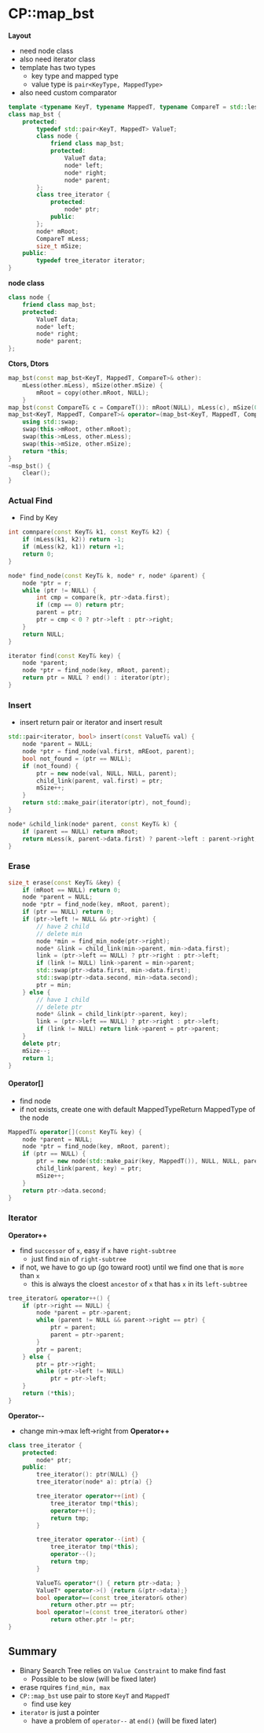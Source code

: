 # CP::map_bst

**Layout**

- need node class
- also need iterator class
- template has two types
  - key type and mapped type
  - value type is `pair<KeyType, MappedType>`
- also need custom comparator

```cpp
template <typename KeyT, typename MappedT, typename CompareT = std::less<KeyT>>
class map_bst {
    protected:
        typedef std::pair<KeyT, MappedT> ValueT;
        class node {
            friend class map_bst;
            protected:
                ValueT data;
                node* left;
                node* right;
                node* parent;
        };
        class tree_iterator {
            protected:
                node* ptr;
            public:
        };
        node* mRoot;
        CompareT mLess;
        size_t mSize;
    public:
        typedef tree_iterator iterator;
}
```

**node class**

```cpp
class node {
    friend class map_bst;
    protected:
        ValueT data;
        node* left;
        node* right;
        node* parent;
};
```

**Ctors, Dtors**

```cpp
map_bst(const map_bst<KeyT, MappedT, CompareT>& other):
    mLess(other.mLess), mSize(other.mSize) {
        mRoot = copy(other.mRoot, NULL);
    }
map_bst(const CompareT& c = CompareT()): mRoot(NULL), mLess(c), mSize(0) {}
map_bst<KeyT, MappedT, CompareT>& operator=(map_bst<KeyT, MappedT, CompareT> other) {
    using std::swap;
    swap(this->mRoot, other.mRoot);
    swap(this->mLess, other.mLess);
    swap(this->mSize, other.mSize);
    return *this;
}
~msp_bst() {
    clear();
}
```

### Actual Find

- Find by Key

```cpp
int comnpare(const KeyT& k1, const KeyT& k2) {
    if (mLess(k1, k2)) return -1;
    if (mLess(k2, k1)) return +1;
    return 0;
}

node* find_node(const KeyT& k, node* r, node* &parent) {
    node *ptr = r;
    while (ptr != NULL) {
        int cmp = compare(k, ptr->data.first);
        if (cmp == 0) return ptr;
        parent = ptr;
        ptr = cmp < 0 ? ptr->left : ptr->right;
    }
    return NULL;
}

iterator find(const KeyT& key) {
    node *parent;
    node *ptr = find_node(key, mRoot, parent);
    return ptr = NULL ? end() : iterator(ptr);
}
```

### Insert

- insert return pair or iterator and insert result

```cpp
std::pair<iterator, bool> insert(const ValueT& val) {
    node *parent = NULL;
    node *ptr = find_node(val.first, mREoot, parent);
    bool not_found = (ptr == NULL);
    if (not_found) {
        ptr = new node(val, NULL, NULL, parent);
        child_link(parent, val.first) = ptr;
        mSize++;
    }
    return std::make_pair(iterator(ptr), not_found);
}

node* &child_link(node* parent, const KeyT& k) {
    if (parent == NULL) return mRoot;
    return mLess(k, parent->data.first) ? parent->left : parent->right;
}
```

### Erase

```cpp
size_t erase(const KeyT& &key) {
    if (mRoot == NULL) return 0;
    node *parent = NULL;
    node *ptr = find_node(key, mRoot, parent);
    if (ptr == NULL) return 0;
    if (ptr->left != NULL && ptr->right) {
        // have 2 child
        // delete min
        node *min = find_min_node(ptr->right);
        node* &link = child_link(min->parent, min->data.first);
        link = (ptr->left == NULL) ? ptr->right : ptr->left;
        if (link != NULL) link->parent = min->parent;
        std::swap(ptr->data.first, min->data.first);
        std::swap(ptr->data.second, min->data.second);
        ptr = min;
    } else {
        // have 1 child
        // delete ptr
        node* &link = child_link(ptr->parent, key);
        link = (ptr->left == NULL) ? ptr->right : ptr->left;
        if (link != NULL) return link->parent = ptr->parent;
    }
    delete ptr;
    mSize--;
    return 1;
}
```

#### Operator[]

- find node
- if not exists, create one with default MappedTypeReturn MappedType of the node

```cpp
MappedT& operator[](const KeyT& key) {
    node *parent = NULL;
    node *ptr = find_node(key, mRoot, parent);
    if (ptr == NULL) {
        ptr = new node(std::make_pair(key, MappedT()), NULL, NULL, parent);
        child_link(parent, key) = ptr;
        mSize++;
    }
    return ptr->data.second;
}
```

### Iterator

**Operator++**

- find `successor` of `x`, easy if `x` have `right-subtree`
  - just find `min` of `right-subtree`
- if not, we have to go up (go toward root) until we find one that is `more` than `x`
  - this is always the cloest `ancestor` of `x` that has `x` in its `left-subtree`

```cpp
tree_iterator& operator++() {
    if (ptr->right == NULL) {
        node *parent = ptr->parent;
        while (parent != NULL && parent->right == ptr) {
            ptr = parent;
            parent = ptr->parent;
        }
        ptr = parent;
    } else {
        ptr = ptr->right;
        while (ptr->left != NULL)
            ptr = ptr->left;
    }
    return (*this);
}
```

**Operator--**

- change min->max left->right from **Operator++**

```cpp
class tree_iterator {
    protected:
        node* ptr;
    public:
        tree_iterator(): ptr(NULL) {}
        tree_iterator(node* a): ptr(a) {}

        tree_iterator operator++(int) {
            tree_iterator tmp(*this);
            operator++();
            return tmp;
        }

        tree_iterator operator--(int) {
            tree_iterator tmp(*this);
            operator--();
            return tmp;
        }

        ValueT& operator*() { return ptr->data; }
        ValueT* operator->() {return &(ptr->data);}
        bool operator==(const tree_iterator& other)
            return other.ptr == ptr;
        bool operator!=(const tree_iterator& other)
            return other.ptr != ptr;
}
```

## Summary

- Binary Search Tree relies on `Value Constraint` to make find fast
  - Possible to be slow (will be fixed later)
- erase rquires `find_min, max`
- `CP::map_bst` use pair to store `KeyT` and `MappedT`
  - find use key
- `iterator` is just a pointer
  - have a problem of `operator--` at `end()` (will be fixed later)
